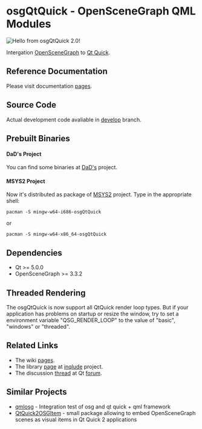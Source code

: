 # osgQtQuick - OpenSceneGraph QML Modules

![Hello from osgQtQuick 2.0!](https://github.com/podsvirov/osgqtquick/blob/gh-repos/images/text3d.png)

Intergation [OpenSceneGraph](http://openscenegraph.org) to [Qt Quick](http://doc.qt.io/qt-5/qtquick-index.html).

## Reference Documentation

Please visit documentation [pages](https://podsvirov.github.io/osgqtquick).
 
## Source Code

Actual development code avaliable in [develop](https://github.com/podsvirov/osgqtquick/tree/develop) branch.

## Prebuilt Binaries

#### DaD's Project

You can find some binaries at [DaD's](http://dad.podsvirov.pro)  project.

#### MSYS2 Project

Now it's distributed as package of [MSYS2](http://sourceforge.net/p/msys2/wiki/Home) project.
Type in the appropriate shell:

    pacman -S mingw-w64-i686-osgQtQuick

or

    pacman -S mingw-w64-x86_64-osgQtQuick

## Dependencies

* Qt >= 5.0.0
* OpenSceneGraph >= 3.3.2

## Threaded Rendering

The osgQtQuick is now support all QtQuick render loop types.
But if your application has problems on startup or resize the window,
try to set a environment variable "QSG_RENDER_LOOP" to the value of "basic", "windows" or "threaded".

## Related Links

* The wiki [pages](https://github.com/podsvirov/osgqtquick/wiki/osgQtQuick-2.0).
* The library [page](http://inqlude.org/libraries/osgqtquick.html) at [inqlude](http://inqlude.org/) project.
* The discussion [thread](http://forum.qt.io/topic/58737) at Qt [forum](http://forum.qt.io).

## Similar Projects

* [qmlosg](https://github.com/rickyviking/qmlosg) - Integration test of osg and qt quick + qml framework
* [QtQuick2OSGItem](https://bitbucket.org/leon_manukyan/qtquick2osgitem) - small package allowing to embed OpenSceneGraph scenes as visual items in Qt Quick 2 applications
